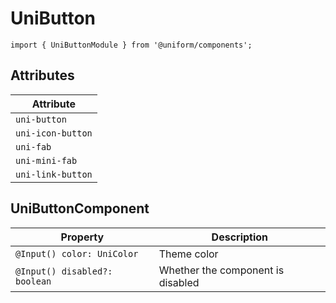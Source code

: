 # UniButton

`import { UniButtonModule } from '@uniform/components';`

## Attributes

| Attribute              |
|------------------------|
| `uni-button`           |
| `uni-icon-button`      |
| `uni-fab`              |
| `uni-mini-fab`         |
| `uni-link-button`      |

## UniButtonComponent

| Property                      | Description                        |
|-------------------------------|------------------------------------|
| `@Input() color: UniColor`    | Theme color                        |
| `@Input() disabled?: boolean` | Whether the component is disabled  |
